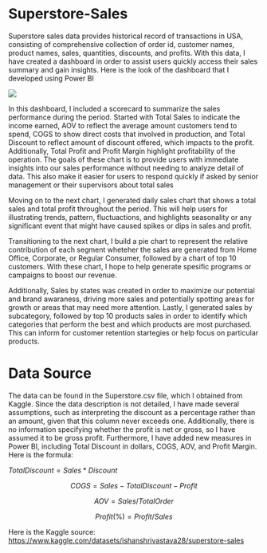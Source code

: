 # **Superstore-Sales**

Superstore sales data provides historical record of transactions in USA, consisting of comprehensive collection of order id, customer names, product names, sales, quantities, discounts, and profits. With this data, I have created a dashboard in order to assist users quickly access their sales summary and gain insights. Here is the look of the dashboard that I developed using Power BI

<img src="https://github.com/jafarsidiq98/Superstore-Sales-Dashboard-Power-BI/blob/b76170041b109e8a28fbf65600bae3fdc2fd7306/Dashboard%20Superstore.jpg">
  
In this dashboard, I included a scorecard to summarize the sales performance during the period. Started with Total Sales to indicate the income earned, AOV to reflect the average amount customers tend to spend, COGS to show direct costs that involved in production, and Total Discount to reflect amount of discount offered, which impacts to the profit. Additionally, Total Profit and Profit Margin highlight profitability of the operation. The goals of these chart is to provide users with immediate insights into our sales performance without needing to analyze detail of data. This also make it easier for users to respond quickly if asked by senior management or their supervisors about total sales

Moving on to the next chart, I generated daily sales chart that shows a total sales and total profit throughout the period. This will help users for illustrating trends, pattern, fluctuactions, and highlights seasonality or any significant event that might have caused spikes or dips in sales and profit. 

Transitioning to the next chart, I build a pie chart to represent the relative contribution of each segment wheteher the sales are generated from Home Office, Corporate, or Regular Consumer, followed by a chart of top 10 customers. With these chart, I hope to help generate spesific programs or campaigns to boost our revenue. 

Additionally, Sales by states was created in order to maximize our potential and brand awaraness, driving more sales and potentially spotting areas for growth or areas that may need more attention. Lastly, I generated sales by subcategory, followed by top 10 products sales in order to identify which categories that perform the best and which products are most purchased. This can inform for customer retention startegies or help focus on particular products.  

# Data Source

The data can be found in the Superstore.csv file, which I obtained from Kaggle. Since the data description is not detailed, I have made several assumptions, such as interpreting the discount as a percentage rather than an amount, given that this column never exceeds one. Additionally, there is no information specifying whether the profit is net or gross, so I have assumed it to be gross profit. Furthermore, I have added new measures in Power BI, including Total Discount in dollars, COGS, AOV, and Profit Margin. Here is the formula:

$Total Discount = Sales * Discount$

```math
COGS = Sales - Total Discount - Profit
```

```math
AOV = Sales / Total Order
```

```math
Profit (\%) = Profit / Sales
```

Here is the Kaggle source: https://www.kaggle.com/datasets/ishanshrivastava28/superstore-sales


